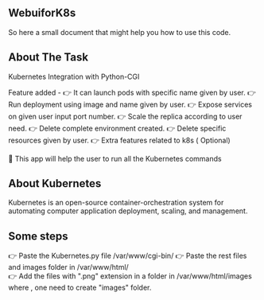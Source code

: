 ## WebuiforK8s
   So here a small document that might help you how to use this code.
## About The Task

Kubernetes Integration with Python-CGI

Feature added -
👉 It can launch pods with specific name given by user. 
👉 Run deployment using image and name given by user. 
👉 Expose services on given user input port number. 
👉 Scale the replica according to user need. 
👉 Delete complete environment created. 
👉 Delete specific resources given by user. 
👉 Extra features related to k8s ( Optional) 

📌 This app will help the user to run all the Kubernetes commands

## About Kubernetes
  Kubernetes is an open-source container-orchestration system for automating computer application deployment, scaling, and management.
  
## Some steps
 👉  Paste the Kubernetes.py file /var/www/cgi-bin/
 👉  Paste the rest files and images folder in /var/www/html/   
 👉  Add the files with ".png" extension in a folder in /var/www/html/images where , one need to create "images" folder.
